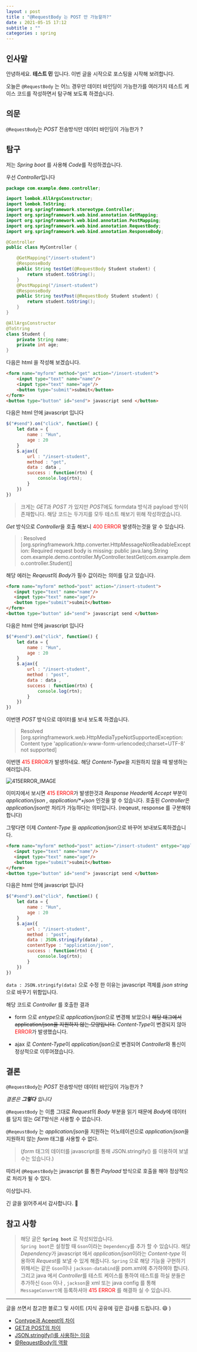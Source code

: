```yaml
---
layout : post
title : "@RequestBody 는 POST 만 가능할까?"
date : 2021-05-15 17:12
subtitle : ""
categories : spring
---
```


## 인사말

안녕하세요. **테스트 민** 입니다. 이번 글을 시작으로 포스팅을 시작해 보려합니다.

오늘은 `@RequestBody` 는 어느 경우만 데이터 바인딩이 가능한가를 여러가지 테스트 케이스 코드를 작성하면서 탐구해 보도록 하겠습니다.

## 의문

`@RequestBody`는 *POST* 전송방식만 데이터 바인딩이 가능한가 ?

## 탐구

저는 *Spring boot* 를 사용해 *Code*를 작성하겠습니다.

우선 *Controller*입니다

```java
package com.example.demo.controller;

import lombok.AllArgsConstructor;
import lombok.ToString;
import org.springframework.stereotype.Controller;
import org.springframework.web.bind.annotation.GetMapping;
import org.springframework.web.bind.annotation.PostMapping;
import org.springframework.web.bind.annotation.RequestBody;
import org.springframework.web.bind.annotation.ResponseBody;

@Controller
public class MyController {

    @GetMapping("/insert-student")
    @ResponseBody
    public String testGet(@RequestBody Student student) {
        return student.toString();
    }
    @PostMapping("/insert-student")
    @ResponseBody
    public String testPost(@RequestBody Student student) {
        return student.toString();
    }
}

@AllArgsConstructor
@ToString
class Student {
    private String name;
    private int age;
}

```

다음은 html 을 작성해 보겠습니다.

```html
<form name="myform" method="get" action="/insert-student">
    <input type="text" name="name"/>
    <input type="text" name="age"/>
    <button type="submit">submit</button>
</form>
<button type="button" id="send"> javascript send </button>
```

다음은 html 안에 javascript 입니다

```js
$("#send").on("click", function() {
    let data = {
        name : "Hun",
        age : 20
    }
    $.ajax({
        url : "/insert-student",
        method : "get",
        data : data ,
        success : function(rtn) {
            console.log(rtn);
        }
    })
})
```

>크게는 *GET*과 *POST* 가 있지만 *POST*에도 formdata 방식과 payload 방식이 존재합니다.
해당 코드는 두가지를 모두 테스트 해보기 위해 작성하였습니다.

*Get* 방식으로 *Controller*을 호출 해보니 <span style="color:red;"> 400 ERROR</span> 발생하는것을 알 수 있습니다.

 >: Resolved [org.springframework.http.converter.HttpMessageNotReadableException: Required request body is missing: public java.lang.String com.example.demo.controller.MyController.testGet(com.example.demo.controller.Student)]

 해당 에러는 *Reqeust*의 *Body*가 필수 값이라는 의미를 담고 있습니다.

 ```html
<form name="myform" method="post" action="/insert-student">
    <input type="text" name="name"/>
    <input type="text" name="age"/>
    <button type="submit">submit</button>
</form>
<button type="button" id="send"> javascript send </button>
```

다음은 html 안에 javascript 입니다

```js
$("#send").on("click", function() {
    let data = {
        name : "Hun",
        age : 20
    }
    $.ajax({
        url : "/insert-student",
        method : "post",
        data : data ,
        success : function(rtn) {
            console.log(rtn);
        }
    })
})
```

이번엔 *POST* 방식으로 데이터를 보내 보도록 하겠습니다.

>Resolved [org.springframework.web.HttpMediaTypeNotSupportedException: Content type 'application/x-www-form-urlencoded;charset=UTF-8' not supported]

이번엔 <span style="color:red;">415 ERROR</span>가 발생하네요.
해당 *Content-Type*을 지원하지 않을 때 발생하는 에러입니다.

![415ERROR_IMAGE](/assets/images/2021-05-15/Image2.png)

이미지에서 보시면 <span style="color:red;">415 ERROR</span>가 발생한것과 *Response Header*에
*Accept* 부분이 *application/json , application/\*+json* 인것을 알 수 있습니다.
호출된 *Controller*은 *application/json*만 처리가 가능하다는 의미입니다.
(reqeust, response 를 구분해야합니다)

그렇다면 이제 *Content-Type* 을 *application/json*으로 바꾸어 보내보도록하겠습니다.

 ```html
<form name="myform" method="post" action="/insert-student" entype="application/json">
    <input type="text" name="name"/>
    <input type="text" name="age"/>
    <button type="submit">submit</button>
</form>
<button type="button" id="send"> javascript send </button>
```

다음은 html 안에 javascript 입니다

```js
$("#send").on("click", function() {
    let data = {
        name : "Hun",
        age : 20
    }
    $.ajax({
        url : "/insert-student",
        method : "post",
        data : JSON.stringify(data) ,
        contentType : "application/json",
        success : function(rtn) {
            console.log(rtn);
        }
    })
})
```

`data : JSON.stringify(data)` 으로 수정 한 이유는 javascript 객체를 *json string* 으로 바꾸기 위함입니다.

해당 코드로 *Controller* 를 호출한 결과

- form 으로 *entype*으로 *application/json*으로 변경해 보았으나 ~~해당 태그에서
application/json을 지원하지 않는 모양입니다.~~ *Content-Type*이 변경되지 않아 <span style="color:red;">ERROR</span>가 발생했습니다.

- ajax 로 *Content-Type*이 *application/json*으로 변경되어 *Controller*와 통신이 정상적으로 이루어졌습니다.

## 결론

`@RequestBody`는 *POST* 전송방식만 데이터 바인딩이 가능한가 ?

*결론은 **그렇다** 입니다*

`@RequestBody` 는 이름 그대로 *Request*의 *Body* 부분을 읽기 때문에 *Body*에 데이터를 담지 않는 *GET*방식은 사용할 수 없습니다.

`@ReqeustBody` 는 *application/json*을 지원하는 어노테이션으로 *application/json*을 지원하지 않는 *form* 태그를 사용할 수 없다. 
>(*form* 태그의 데이터를 javascript를 통해 JSON.stringify() 를 이용하여 보낼 수는 있습니다.)

따라서 `@RequestBody`는 javascript 를 통한 *Payload* 방식으로 호출을 해야 정상적으로 처리가 될 수 있다.

이상입니다.

긴 글을 읽어주셔서 감사합니다. :raised_back_of_hand:

## 참고 사항

>해당 글은 **`Spring boot`** 로 작성되었습니다.  
`Spring boot`은 설정할 때 `Gson`이라는 `Dependency`를 추가 할 수 있습니다.
해당 *Dependency*가 javascript 에서 *application/json*이라는 *Content-type* 이용하여 *Request*를 보낼 수 있게 해줍니다.
`Spring` 으로 해당 기능을 구현하기 위해서는 같은 `Gson`이나 `jackson-databind`을 pom.xml에 추가하여야 합니다. 그리고 java 에서 *Controller*를 테스트 케이스를 통하여 테스트를 하실 분들은 추가하신 `Gson` 이나 , `jackson`을
xml 또는 java config 를 통해 `MessageConvert`에 등록하셔야 <span style="color:red;">415 ERROR</span> 를 해결하 실 수 있습니다.

---

글을 쓰면서 참고한 블로그 및 사이트 (지식 공유에 깊은 감사를 드립니다. :smile: )

- [Contype과 Aceept의 차이](https://dololak.tistory.com/630)
- [GET과 POST의 차이](https://hongsii.github.io/2017/08/02/what-is-the-difference-get-and-post/)
- [JSON.stringify()를 사용하는 이유](https://developer.mozilla.org/ko/docs/Web/JavaScript/Reference/Global_Objects/JSON/stringify)
- [@RequestBody의 역활](https://mangkyu.tistory.com/72)
